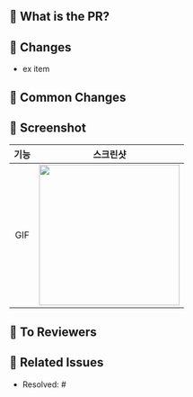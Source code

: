 ## 🍦 What is the PR?
<!-- PR에 대한 전반적인 설명을 적어주세요. -->

## 🍨 Changes
<!-- 작업 내용을 리스트로 작성해주세요. -->
- ex item

## 🥯 Common Changes
<!-- 공통 작업 부분에 대한 수정 사항이 있다면 적어주세요 -->

## 🧁 Screenshot
<!-- 작업한 화면이 있다면 스크린 샷으로 첨부해주세요. -->

|    기능    |   스크린샷   |
| :-------------: | :----------: |
| GIF | <img src = "" width ="250">|

## 🍰 To Reviewers
<!-- 리뷰어에게 주목했으면 하는 점 or 바라는 점을 적어주세요. -->

## 🎂 Related Issues
<!-- 작업한 이슈번호를 # 뒤에 붙여주세요. 이슈가 닫히는 것을 원치 않는 경우 `Resolved:`를 지워주세요 -->
- Resolved: #
